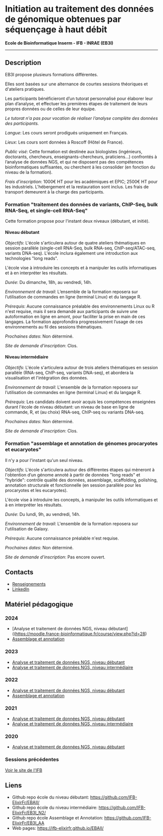 # Initiation au traitement des données de génomique obtenues par séquençage à haut débit

**Ecole de Bioinformatique Inserm - IFB - INRAE (EB3I)**


---


## Description


EB3I propose plusieurs formations différentes.

Elles sont basées sur une alternance de courtes sessions théoriques et d'ateliers pratiques.

Les participants bénéficieront d’un tutorat personnalisé pour élaborer leur plan d’analyse, et effectuer les premières étapes de traitement de leurs propres données ou de celles de leur équipe.

*Le tutorat n'a pas pour vocation de réaliser l’analyse complète des données des participants.*

*Langue*:
Les cours seront prodigués uniquement en Français.

*Lieux*:
Les cours sont données à Roscoff (Hôtel de France).

*Public visé*:
Cette formation est destinée aux biologistes (ingénieurs, doctorants, chercheurs, enseignants-chercheurs, praticiens…) confrontés à l’analyse de données NGS, et qui ne disposent pas des compétences bioinformatiques suffisantes, ou cherchent à les consolider (en fonction du niveau de la formation).

*Frais d’inscription*:
1000€ HT pour les académiques et EPIC; 2500€ HT pour les industriels.
L'hébergement et la restauration sont inclus.
Les frais de transport demeurent à la charge des participants. 


### Formation "traitement des données de variants, ChIP-Seq, bulk RNA-Seq, et single-cell RNA-Seq"


Cette formation propose pour l'instant deux niveaux (débutant, et initié).

#### Niveau débutant

*Objectifs*:
L'école s'articulera autour de quatre ateliers thématiques en session parallèle (single-cell RNA-Seq, bulk RNA-seq, ChIP-seq/ATAC-seq, variants DNA-seq).
L'école inclura également une introduction aux technologies "long reads".

L'école vise à introduire les concepts et à manipuler les outils informatiques et à en interpréter les résultats.

*Durée*:
Du dimanche, 18h, au vendredi, 14h.

*Environnement de travail*:
L’ensemble de la formation reposera sur l’utilisation de commandes en ligne (terminal Linux) et du langage R.

*Prérequis*:
Aucune connaissance préalable des environnements Linux ou R n'est requise, mais il sera demandé aux participants de suivre une autoformation en ligne en amont, pour faciliter la prise en main de ces langages.
La formation approfondira progressivement l’usage de ces environnements au fil des sessions thématiques.

*Prochaines dates*:
Non déterminé.

*Site de demande d'inscription*:
Clos.


#### Niveau intermédiaire

*Objectifs*:
L'école s'articulera autour de trois ateliers thématiques en session parallèle (RNA-seq, ChIP-seq, variants DNA-seq), et abordera la visualisation et l'intégration des données. 

*Environnement de travail*:
L'ensemble de la formation reposera sur l’utilisation de commandes en ligne (terminal Linux) et du langage R. 

*Prérequis*:
Les candidats doivent avoir acquis les compétences enseignées durant l'école de niveau débutant: un niveau de base en ligne de commande, R, et (au choix) RNA-seq, ChIP-seq ou variants DNA-seq.

*Prochaines dates*:
Non déterminé.

*Site de demande d'inscription*:
Clos.

### Formation "assemblage et annotation de génomes procaryotes et eucaryotes"

Il n'y a pour l'instant qu'un seul niveau.

*Objectifs*:
L'école s'articulera autour des différentes étapes qui mèneront à l'obtention d’un génome annoté à partir de données "long reads" et "hybride": contrôle qualité des données, assemblage, scaffolding, polishing, annotation structurale et fonctionnelle (en session parallèle pour les procaryotes et les eucaryotes). 

L'école vise à introduire les concepts, à manipuler les outils informatiques et à en interpréter les résultats.

*Durée*:
Du lundi, 9h, au vendredi, 14h.

*Environnement de travail*:
L'ensemble de la formation reposera sur l'utilisation de Galaxy. 

*Prérequis*:
Aucune connaissance préalable n'est requise.

*Prochaines dates*:
Non déterminé.

*Site de demande d'inscription*:
Pas encore ouvert.


## Contacts

 - [Renseignements](mailto:ecole-bioinfo@groupes.renater.fr)
 - [LinkedIn](https://www.linkedin.com/company/ebaii/)


## Matériel pédagogique

### 2024

- [Analyse et traitement de données NGS, niveau débutant]((https://moodle.france-bioinformatique.fr/course/view.php?id=28)
- [Assemblage et annotation](https://moodle.france-bioinformatique.fr/course/view.php?id=24)

### 2023

- [Analyse et traitement de données NGS, niveau débutant](https://moodle.france-bioinformatique.fr/course/view.php?id=22)
- [Analyse et traitement de données NGS, niveau intermédiaire](https://github.com/IFB-ElixirFr/EB3I_N2/releases/tag/v2023)

### 2022

- [Analyse et traitement de données NGS, niveau débutant](https://github.com/IFB-ElixirFr/EBAII/releases/tag/v2022_N1)
- [Assemblage et annotation](https://github.com/IFB-ElixirFr/EB3I_AA/releases/tag/v2022_AA)

### 2021

- [Analyse et traitement de données NGS, niveau débutant](https://github.com/IFB-ElixirFr/EBAII/releases/tag/v2021_N1)
- [Analyse et traitement de données NGS, niveau intermédiaire](https://github.com/IFB-ElixirFr/EB3I_N2/releases/tag/v2021)

### 2020

- [Analyse et traitement de données NGS, niveau débutant](https://github.com/IFB-ElixirFr/EBAII/releases/tag/v2020_N1)

### Sessions précédentes

[Voir le site de l'IFB](http://france-bioinformatique.fr/)


## Liens

- Github repo école du niveau débutant: <https://github.com/IFB-ElixirFr/EBAII/>
- Github repo école du niveau intermédiaire: <https://github.com/IFB-ElixirFr/EB3I_N2/>
- Github repo école Assemblage et Annotation: <https://github.com/IFB-ElixirFr/EB3I_AA>
- Web pages: <https://ifb-elixirfr.github.io/EBAII/>
